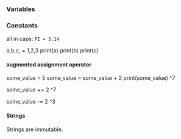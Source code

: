 ### Variables

### Constants
all in caps:
```PI = 3.14```

a,b,c, = 1,2,3
print(a)
print(b)
print(c)

#### augmented assignment operator

some_value = 5
some_value = some_value + 2
print(some_value)
^7

some_value += 2 
^7

some_value -= 2
^3

#### Strings
Strings are immutable.